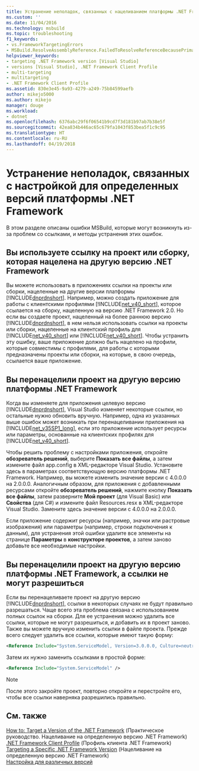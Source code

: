 ```yaml
---
title: Устранение неполадок, связанных с нацеливанием платформы .NET Framework | Документация Майкрософт
ms.custom: ''
ms.date: 11/04/2016
ms.technology: msbuild
ms.topic: troubleshooting
f1_keywords:
- vs.FrameworkTargetingErrors
- MSBuild.ResolveAssemblyReference.FailedToResolveReferenceBecausePrimaryAssemblyInExclusionList
helpviewer_keywords:
- targeting .NET Framework version [Visual Studio]
- versions [Visual Studio], .NET Framework Client Profile
- multi-targeting
- multitargeting
- .NET Framework Client Profile
ms.assetid: 830e3e45-9a93-4279-a249-75b84599aefb
author: mikejo5000
ms.author: mikejo
manager: douge
ms.workload:
- dotnet
ms.openlocfilehash: 6376abc29f6f06541b9cd7f3d181b97ab7b38e5f
ms.sourcegitcommit: 42ea834b446ac65c679fa1043f853bea5f1c9c95
ms.translationtype: HT
ms.contentlocale: ru-RU
ms.lasthandoff: 04/19/2018
---
```

# <a name="troubleshooting-net-framework-targeting-errors"></a>Устранение неполадок, связанных с настройкой для определенных версий платформы .NET Framework
В этом разделе описаны ошибки MSBuild, которые могут возникнуть из-за проблем со ссылками, и методы устранения этих ошибок.  
  
## <a name="you-have-referenced-a-project-or-assembly-that-targets-a-different-version-of-the-net-framework"></a>Вы используете ссылку на проект или сборку, которая нацелена на другую версию .NET Framework  
 Вы можете использовать в приложениях ссылки на проекты или сборки, нацеленные на другие версии платформы [!INCLUDE[dnprdnshort](../code-quality/includes/dnprdnshort_md.md)]. Например, можно создать приложение для работы с клиентскими профилями [!INCLUDE[net_v40_short](../code-quality/includes/net_v40_short_md.md)], которое ссылается на сборку, нацеленную на версию .NET Framework 2.0. Но если вы создаете проект, нацеленный на более раннюю версию [!INCLUDE[dnprdnshort](../code-quality/includes/dnprdnshort_md.md)], в нем нельзя использовать ссылки на проекты или сборки, нацеленные на клиентский профиль для [!INCLUDE[net_v40_short](../code-quality/includes/net_v40_short_md.md)] или [!INCLUDE[net_v40_short](../code-quality/includes/net_v40_short_md.md)]. Чтобы устранить эту ошибку, ваше приложение должно быть нацелено на профили, которые совместимы с профилями, для работы с которыми предназначены проекты или сборки, на которые, в свою очередь, ссылается ваше приложение.  
  
## <a name="you-have-re-targeted-a-project-to-a-different-version-of-the-net-framework"></a>Вы перенацелили проект на другую версию платформы .NET Framework  
 Когда вы изменяете для приложения целевую версию [!INCLUDE[dnprdnshort](../code-quality/includes/dnprdnshort_md.md)], Visual Studio изменяет некоторые ссылки, но остальные нужно обновить вручную. Например, одна из указанных выше ошибок может возникать при перенацеливании приложения на [!INCLUDE[net_v35SP1_long](../msbuild/includes/net_v35sp1_long_md.md)], если это приложение использует ресурсы или параметры, основанные на клиентских профилях для [!INCLUDE[net_v40_short](../code-quality/includes/net_v40_short_md.md)].  
  
 Чтобы решить проблему с настройками приложения, откройте **обозреватель решений**, выберите **Показать все файлы**, а затем измените файл app.config в XML-редакторе Visual Studio. Установите здесь в параметрах соответствующую версию платформы .NET Framework. Например, вы можете изменить значение версии с 4.0.0.0 на 2.0.0.0. Аналогичным образом, для приложения с добавленными ресурсами откройте **обозреватель решений**, нажмите кнопку **Показать все файлы**, затем разверните **Мой проект** (для Visual Basic) или **Свойства** (для C#) и измените файл Resources.resx в XML-редакторе Visual Studio. Замените здесь значение версии с 4.0.0.0 на 2.0.0.0.  
  
 Если приложение содержит ресурсы (например, значки или растровые изображения) или параметры (например, строки подключения к данным), для устранения этой ошибки удалите все элементы на странице **Параметры** в **конструкторе проектов**, а затем заново добавьте все необходимые настройки.  
  
## <a name="you-have-re-targeted-a-project-to-a-different-version-of-the-net-framework-and-references-do-not-resolve"></a>Вы перенацелили проект на другую версию платформы .NET Framework, а ссылки не могут разрешиться  
 Если вы перенацеливаете проект на другую версию [!INCLUDE[dnprdnshort](../code-quality/includes/dnprdnshort_md.md)], ссылки в некоторых случаях не будут правильно разрешаться. Чаще всего эта проблема связана с использованием полных ссылок на сборки. Для ее устранения можно удалить все ссылки, которые не могут разрешиться, и добавить их в проект заново. Также вы можете вручную изменить ссылки в файле проекта. Прежде всего следует удалить все ссылки, которые имеют такую форму:  
  
```xml  
<Reference Include="System.ServiceModel, Version=3.0.0.0, Culture=neutral, PublicKeyToken=b77a5c561934e089, processorArchitecture=MSIL" />  
```  
  
 Затем их нужно заменить ссылками в простой форме:  
  
```xml  
<Reference Include="System.ServiceModel" />  
```  
  
> [!NOTE]
>  После этого закройте проект, повторно откройте и перестройте его, чтобы все ссылки наверняка разрешились правильно.  
  
## <a name="see-also"></a>См. также  
 [How to: Target a Version of the .NET Framework](../ide/how-to-target-a-version-of-the-dotnet-framework.md)  (Практическое руководство. Нацеливание на определенную версию .NET Framework)  
 [.NET Framework Client Profile](/dotnet/framework/deployment/client-profile)  (Профиль клиента .NET Framework)  
 [Targeting a Specific .NET Framework Version](../ide/targeting-a-specific-dotnet-framework-version.md)  (Нацеливание на определенную версию .NET Framework)  
 [Настройка для различных версий](../msbuild/msbuild-multitargeting-overview.md)